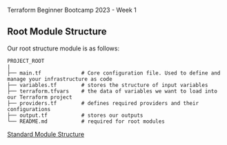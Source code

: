 Terraform Beginner Bootcamp 2023 - Week 1

## Root Module Structure

Our root structure module is as follows:

```
PROJECT_ROOT
|
├── main.tf             # Core configuration file. Used to define and manage your infrastructure as code
├── variables.tf        # stores the structure of input variables
├── terraform.tfvars    # the data of variables we want to load into our Terraform project
├── providers.tf        # defines required providers and their configurations
├── output.tf           # stores our outputs
└── README.md           # required for root modules
```

[Standard Module Structure](https://developer.hashicorp.com/terraform/language/modules/develop/structure)
